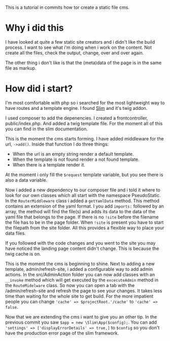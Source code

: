 This is a tutorial in commits how tor create a static file cms.

# Why i did this

I have looked at quite a few static site creators and i didn't like the build process. 
I want to see what i'm doing when i work on the content. Not create all the files, check the output, change, over and over again.
 
The other thing i don't like is that the (meta)data of the page is in the same file as markup.
 
# How did i start?

I'm most comfortable with php so i searched for the most lightweight way to have routes and a template engine.
I found [Slim](https://www.slimframework.com) and it's twig addon.

I used composer to add the depenencies. I created a frontcontroller, public/index.php. And added a twig template file. 
For the moment all of this you can find in the slim documentation.

This is the moment the cms starts forming. I have added middleware for the url, `->add()`.
Inside that function I do three things:

* When the url is an empty string render a default template.
* When the template is not found render a not found template.
* When there is a template render it.

At the moment i only fill the `$request` template variable, but you see there is also a data variable.

Now i added a new dependency to our composer file and i told it where to look for our own classes which all start with the namespace PseudoStatic.
In the `RouterMiddleware` class i added a `getYamlData` method. This method contains an extension of the yaml format.
I you add `imports:` followed by an array, the method will find the file(s) and adds its data to the data of the yaml file that belongs to the page.
If there is no `!site` before the filename the file has to be in the page folder. When `!site` is present you have to start the filepath from the site folder.
All this provides a flexible way to place your data files.

If you followed with the code changes and you went to the site you may have noticed the landing page content didn't change.
This is because the twig cache is on.

This is the moment the cms is beginning to shine. Next to adding a new template, admin/refresh-site, i added a configurable way to add admin actions.
In the src/AdminAction folder you can now add classes with an `__invoke` method which will get executed by the `excecuteAdmin` method in the `RouteMidelware` class.
So now you can open a tab with the /admin/refresh-site and refresh the page to see your changes. It takes less time than waiting for the whole site to get build.
For the more impatient people you can change `'cache' => $projectRoot.'/cache'` to `'cache' => false`. 

Now that we are extending the cms i want to give you an other tip. In the previous commit you saw `$app = new \Slim\App($config);`.
You can add `'settings' => ['displayErrorDetails' => true,]` to `$config` so you don't have the production error page of the slim framework. 